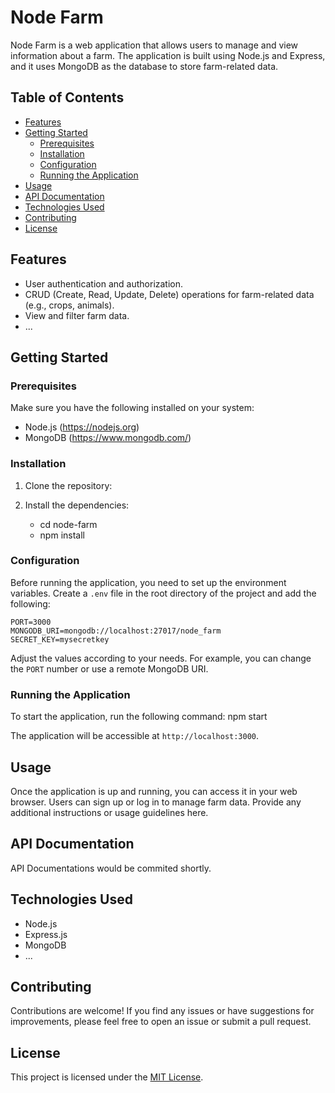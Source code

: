 # Node Farm

Node Farm is a web application that allows users to manage and view information about a farm. The application is built using Node.js and Express, and it uses MongoDB as the database to store farm-related data.

## Table of Contents

- [Features](#features)
- [Getting Started](#getting-started)
  - [Prerequisites](#prerequisites)
  - [Installation](#installation)
  - [Configuration](#configuration)
  - [Running the Application](#running-the-application)
- [Usage](#usage)
- [API Documentation](#api-documentation)
- [Technologies Used](#technologies-used)
- [Contributing](#contributing)
- [License](#license)

## Features

- User authentication and authorization.
- CRUD (Create, Read, Update, Delete) operations for farm-related data (e.g., crops, animals).
- View and filter farm data.
- ...

## Getting Started

### Prerequisites

Make sure you have the following installed on your system:

- Node.js (https://nodejs.org)
- MongoDB (https://www.mongodb.com/)

### Installation

1. Clone the repository:


2. Install the dependencies:
   - cd node-farm
   - npm install

### Configuration

Before running the application, you need to set up the environment variables. Create a `.env` file in the root directory of the project and add the following:

    PORT=3000
    MONGODB_URI=mongodb://localhost:27017/node_farm
    SECRET_KEY=mysecretkey

Adjust the values according to your needs. For example, you can change the `PORT` number or use a remote MongoDB URI.

### Running the Application

To start the application, run the following command:
    npm start


The application will be accessible at `http://localhost:3000`.

## Usage

Once the application is up and running, you can access it in your web browser. Users can sign up or log in to manage farm data. Provide any additional instructions or usage guidelines here.

## API Documentation

API Documentations would be commited shortly.

## Technologies Used

- Node.js
- Express.js
- MongoDB
- ...

## Contributing

Contributions are welcome! If you find any issues or have suggestions for improvements, please feel free to open an issue or submit a pull request.

## License

This project is licensed under the [MIT License](LICENSE).

